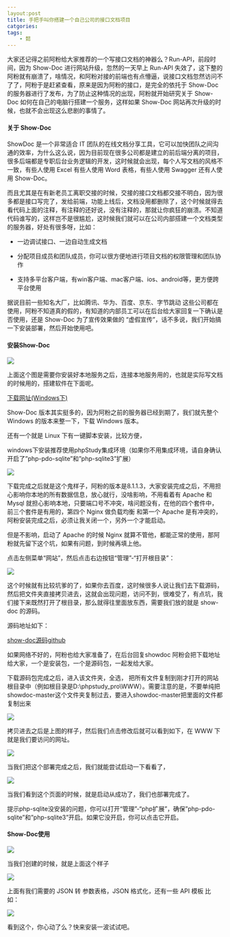 ```yaml
---
layout:post
title: 手把手叫你搭建一个自己公司的接口文档项目
catgories: 
tags:
    - 懿
---
```


大家还记得之前阿粉给大家推荐的一个写接口文档的神器么？Run-API，前段时间，因为 Show-Doc 进行网站升级，忽然的一天早上 Run-API 失效了，这下整的阿粉就有崩溃了，啥情况，和阿粉对接的前端也有点懵逼，说接口文档忽然访问不了了，阿粉于是赶紧查看，原来是因为阿粉的接口，是完全的依托于 Show-Doc 的服务器进行了发布，为了防止这种情况的出现，阿粉就开始研究关于 Show-Doc 如何在自己的电脑行搭建一个服务，这样如果 Show-Doc 网站再次升级的时候，也就不会出现这么悲剧的事情了。


#### 关于 Show-Doc 

ShowDoc 是一个非常适合 IT 团队的在线文档分享工具，它可以加快团队之间沟通的效率，为什么这么说，因为目前现在很多公司都是建立的前后端分离的项目，很多后端都是专职后台业务逻辑的开发，这时候就会出现，每个人写文档的风格不一致，有些人使用 Excel 有些人使用 Word 表格，有些人使用 Swagger 还有人使用 Show-Doc。

而且尤其是在有新老员工离职交接的时候，交接的接口文档都交接不明白，因为很多都是接口写完了，发给前端，功能上线后，文档没用都删除了，这个时候就得去看代码上面的注释，有注释的还好说，没有注释的，那就让你疯狂的崩溃。不知道代码谁写的，这样岂不是很尴尬，这时候我们就可以在公司内部搭建一个文档类型的服务器，好处有很多呀，比如：

- 一边调试接口、一边自动生成文档

- 分配项目成员和团队成员，你可以很方便地进行项目文档的权限管理和团队协作

- 支持多平台客户端，有win客户端、mac客户端、ios、android等，更方便跨平台使用

据说目前一些知名大厂，比如腾讯、华为、百度、京东、字节跳动 这些公司都在使用，阿粉不知道真的假的，有知道的内部员工可以在后台给大家回复一下确认是否使用，还是 Show-Doc 为了宣传效果做的 “虚假宣传”，话不多说，我们开始搞一下安装部署，然后开始使用吧。

#### 安装Show-Doc

![](http://www.justdojava.com/assets/images/2019/java/image_yi/2021/07-05/1.jpg)

上面这个图是需要你安装好本地服务之后，连接本地服务用的，也就是实际写文档的时候用的，搭建软件在下面呢。

[下载网址(Windows下)](https://www.xp.cn/)

Show-Doc 版本其实挺多的，因为阿粉之前的服务器已经到期了，我们就先整个 Windows 的版本来整一下，下载 Windows 版本。

还有一个就是 Linux 下有一键脚本安装，比较方便，

windows下安装推荐使用phpStudy集成环境（如果你不用集成环境，请自身确认开启了”php-pdo-sqlite”和”php-sqlite3”扩展）

![](http://www.justdojava.com/assets/images/2019/java/image_yi/2021/07-05/2.jpg)

下载完成之后就是这个鬼样子，阿粉的版本是8.1.1.3，大家安装完成之后，不用担心影响你本地的所有数据信息，放心就行，没啥影响，不用看着有 Apache 和 Mysql 就担心影响本地，只要端口号不冲突，啥问题没有，在他的四个套件中，前三个套件是有用的，第四个 Nginx 做负载均衡 和第一个 Apache 是有冲突的，阿粉安装完成之后，必须让我关闭一个，另外一个才能启动。

但是不影响，启动了 Apache 的时候 Nginx 就算不管他，都能正常的使用，那阿粉就先留下这个坑，如果有问题，到时候再填上他。

点击左侧菜单“网站”，然后点击右边按钮“管理”-“打开根目录”：

![](http://www.justdojava.com/assets/images/2019/java/image_yi/2021/07-05/3.jpg)

这个时候就有比较坑爹的了，如果你去百度，这时候很多人说让我们去下载源码，然后把文件夹直接拷贝进去，这就会出现问题，访问不到，很难受了，有点坑，我们接下来既然打开了根目录，那么就得往里面放东西，需要我们放的就是 show-doc 的源码。

源码地址如下：

[show-doc源码github](https://github.com/star7th/showdoc)

如果网络不好的，阿粉也给大家准备了，在后台回复showdoc 阿粉会把下载地址给大家，一个是安装包，一个是源码包，一起发给大家。

下载源码包完成之后，进入该文件夹，全选， 把所有文件复制到刚才打开的网站根目录中（例如根目录是D:\phpstudy_pro\WWW）。需要注意的是，不要单纯把showdoc-master这个文件夹复制过去，要进入showdoc-master把里面的文件都复制出来

![](http://www.justdojava.com/assets/images/2019/java/image_yi/2021/07-05/5.jpg)

拷贝进去之后是上图的样子，然后我们点击修改后就可以看到如下，在 WWW 下就是我们要访问的网址。

![](http://www.justdojava.com/assets/images/2019/java/image_yi/2021/07-05/4.jpg)

当我们把这个部署完成之后，我们就能尝试启动一下看看了，

![](http://www.justdojava.com/assets/images/2019/java/image_yi/2021/07-05/6.jpg)

当我们看到这个页面的时候，就是启动从成功了，我们也部署完成了。

提示php-sqlite没安装的问题，你可以打开“管理”-“php扩展”，确保”php-pdo-sqlite”和”php-sqlite3”开启。如果它没开启，你可以点击它开启。

#### Show-Doc使用

![](http://www.justdojava.com/assets/images/2019/java/image_yi/2021/07-05/7.jpg)

当我们创建的时候，就是上面这个样子

![](http://www.justdojava.com/assets/images/2019/java/image_yi/2021/07-05/8.jpg)

上面有我们需要的 JSON 转 参数表格，JSON 格式化，还有一些 API 模板 比如：

![](http://www.justdojava.com/assets/images/2019/java/image_yi/2021/07-05/9.jpg)

看到这个，你心动了么？快来安装一波试试吧。